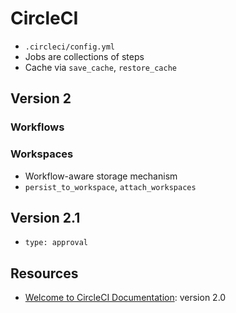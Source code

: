 # CircleCI

* `.circleci/config.yml`
* Jobs are collections of steps
* Cache via `save_cache`, `restore_cache`

## Version 2

### Workflows

### Workspaces
* Workflow-aware storage mechanism
* `persist_to_workspace`, `attach_workspaces`

## Version 2.1
* `type: approval`

## Resources
* [Welcome to CircleCI Documentation](https://circleci.com/docs/2.0/): version 2.0
